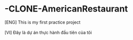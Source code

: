 # -CLONE-AmericanRestaurant
[ENG] This is my first practice project
<br>
<br>
[VI] Đây là dự án thực hành đầu tiên của tôi
